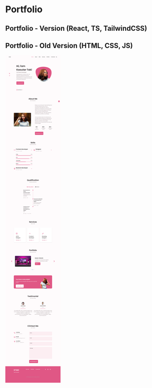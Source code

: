 # Portfolio

## Portfolio - Version (React, TS, TailwindCSS)

## Portfolio - Old Version (HTML, CSS, JS)

![Portfolio Old Version](portfolioHtmlCssJs/assets/img/portfoliodesktoplight.png)

